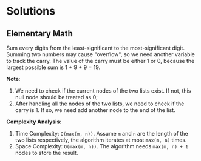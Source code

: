 # Solutions

## Elementary Math

Sum every digits from the least-significant to the most-significant digit. Summing two numbers may cause "overflow", so we need another variable to track the carry. The value of the carry must be either 1 or 0, because the largest possible sum is 1 + 9 + 9 = 19.

**Note**:
1. We need to check if the current nodes of the two lists exist. If not, this null node should be treated as 0;
1. After handling all the nodes of the two lists, we need to check if the carry is 1. If so, we need add another node to the end of the list.

**Complexity Analysis**:
1. Time Complexity: `O(max(m, n))`. Assume `m` and `n` are the length of the two lists respectively, the algorithm iterates at most `max(m, n)` times.
1. Space Complexity: `O(max(m, n))`. The algorithm needs `max(m, n) + 1` nodes to store the result.
